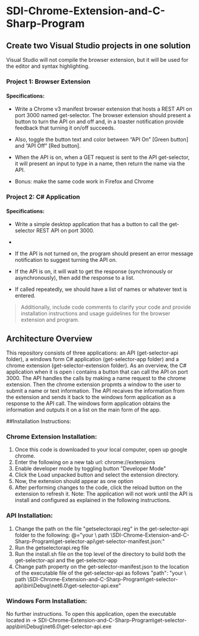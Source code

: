 # SDI-Chrome-Extension-and-C-Sharp-Program

## Create two Visual Studio projects in one solution

Visual Studio will not compile the browser extension, but it will be used for the editor and syntax highlighting. 

### Project 1: Browser Extension

#### Specifications:
- Write a Chrome v3 manifest browser extension that hosts a REST API on port 3000 named get-selector. 
The browser extension should present a button to turn the API on and off and, in a toaster notification provide feedback that turning it on/off succeeds. 

- Also, toggle the button text and color between “API On” [Green button] and “API Off” [Red button]. 

- When the API is on, when a GET request is sent to the API get-selector, it will present an input to type in a name, then return the name via the API. 

- Bonus: make the same code work in Firefox and Chrome

### Project 2: C# Application

#### Specifications:

- Write a simple desktop application that has a button to call the get-selector REST API on port 3000. 
- 
- If the API is not turned on, the program should present an error message notification to suggest turning the API on. 

- If the API is on, it will wait to get the response (synchronously or asynchronously), then add the response to a list.

- If called repeatedly, we should have a list of names or whatever text is entered.

> Additionally, include code comments to clarify your code and provide installation instructions and usage guidelines for the browser extension and program.

## Architecture Overview

This repository consists of three applications: an API (get-selector-api folder), a windows form C# application (get-selector-app folder) and a 
chrome extension (get-selector-extension folder). As an overview, the C# application when it is open i contains a button that can call the API on port 3000. 
The API handles the calls by making a name request to the chrome extension. Then the chrome extension propmts a window to the user to submit a name or text information. 
The API recaives the information from the extension and sends it back to the windows form application as a response to the API call. The windows form application 
obtains the information and outputs it on a list on the main form of the app.

##Installation Instructions:
### Chrome Extension Installation:
1. Once this code is downloaded to your local computer, open up google chrome.
2. Enter the following on a new tab url: chrome://extensions
3. Enable developer mode by toggling button "Developer Mode"
4. Click the Load unpacked button and select the extension directory.
5. Now, the extension should appear as one option
6. After performing changes to the code, click the reload button on the extension to refresh it.
Note: The application will not work until the API is install and configured as explained in the following instructions.

### API Installation:
1. Change the path on the file "getselectorapi.reg" in the get-selector-api folder to the following:
@="your \\ path \\SDI-Chrome-Extension-and-C-Sharp-Program\\get-selector-api\\get-selector-manifest.json:"
2. Run the getselectorapi.reg file
3. Run the install.sh file on the top level of the directory to build both the get-selector-api and the get-selector-app
4. Change path property on the get-selector-manifest.json to the location of the executable file of the get-selector-api as follows
"path": "your \\ path \\SDI-Chrome-Extension-and-C-Sharp-Program\\get-selector-api\\bin\\Debug\\net6.0\\get-selector-api.exe"

### Windows Form Installation:
No further instructions. To open this application, open the executable located in -> SDI-Chrome-Extension-and-C-Sharp-Program\get-selector-app\bin\Debug\net6.0\get-selector-api.exe
